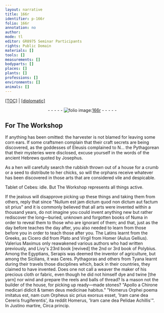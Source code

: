 ```yaml
---
layout: narrative
title: 166r
identifier: p-166r
folio: 166r
annotation: no
author:
mode: tl
editor: GR8975 Seminar Participants
rights: Public Domain
materials: []
tools: []
measurements: []
bodyparts: []
places: []
plants: []
professions: []
environments: []
animals: []
---
```


<p><a href="{{ site.baseurl }}/translation/">[TOC]</a> | <a href="{{ site.baseurl }}/texts/p-166r_tc/" target="_blank">[diplomatic]</a></p><div class="folio" align="center">- - - - - <a href="http://gallica.bnf.fr/ark:/12148/btv1b10500001g/f337.item.r=" target="_blank"><img src="https://cu-mkp.github.io/2017-workshop-edition/assets/photo-icon.png" alt="folio image: " style="display:inline-block; margin-bottom:-3px;"/>166r</a> - - - - - </div>  
  

## For The Workshop

 
 If anything has been omitted: the harvester is not blamed for leaving some corn ears. If some craftsmen complain that their craft secrets are being discovered, as the goddesses of Eleusis complained to N… the Pythagorean that their mysteries were disclosed, excuse yourself in the words of the ancient Hebrews quoted by Josephus.
 
 As a hen will carefully search the rubbish thrown out of a house for a crumb or a seed to distribute to her chicks, so will the orphans receive whatever has been discovered in those arts that are considered vile and despicable.
 
 Tablet of Cebes: idle. But The Workshop represents all things active. 
 
 If the jealous will disapprove picking up these things and taking them from others, reply that since "Nullum est jam dictum quod non dictum aut factum sit prius" and it is commonly believed that all arts were invented within a thousand years, do not imagine you could invent anything new but rather rediscover the long—buried, unknown and forgotten books of Numa in order to reveal them to those who are ignorant of them; and that, just as the day before teaches the day after, you also needed to learn from those before you in order to teach those after you. The Latins learnt from the Greeks, as Cicero did from Plato and Virgil from Homer (Aulus Gellius). Valerius Maximus only reawakened various authors who had written previously, and Livy's 23rd book [revived] the 2nd or 3rd book of Polybius. Among the Egyptians, Serapis was deemed the inventor of agriculture, but among the Sicilians, it was Ceres. Pythagoras and others from Tyana learnt during their travels those disciplines which, back in their countries, they claimed to have invented. Does one not call a weaver the maker of his precious cloth or fabric, even though he did not himself dye and twine [the yarn] nor wind and prepare the reels and balls of thread? Is a mason not the builder of the house, for picking up ready—made stones? "Apollo a Chirone medicari didicit & tamen deus medicinae habitus." "Homerus Orphei poema imitatus est, nam cum Orpheus sic prius exorsus esset, 'Iram cane dea Cereris frugiferentis', ita reddit Homerus, 'Iram cane dea Pelidae Achillis'". In Justino martire, Circa princip. 
 
